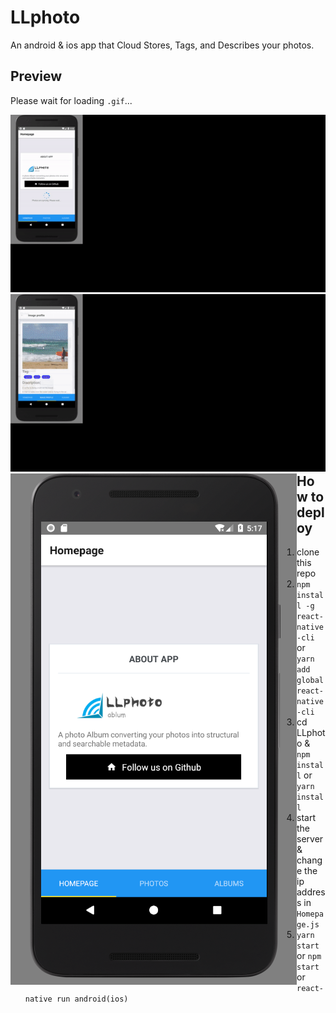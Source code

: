 # LLphoto
An android & ios app that Cloud Stores, Tags, and Describes your photos.

## Preview
Please wait for loading `.gif`...
<div style="float: left;"><img src="/pre1.gif" /></div>
<div style="float: left;"><img src="/pre2.gif" /></div>
<div style="float: left;"><img src="/pre3.jpg" /></div>

## How to deploy
1. clone this repo
2. `npm install -g react-native-cli` or `yarn add global react-native-cli`
3. cd LLphoto & `npm install` or `yarn install`
4. start the server & change the ip address in `Homepage.js`
5. `yarn start` or `npm start` or `react-native run android(ios)`
